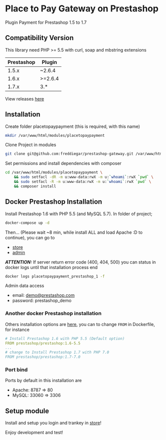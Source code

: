 # Place to Pay Gateway on Prestashop

Plugin Payment for Prestashop 1.5 to 1.7

## Compatibility Version

This library need PHP >= 5.5 with curl, soap and mbstring extensions

| Prestashop | Plugin   |
|------------|----------|
| 1.5.x      | ~2.6.4   |
| 1.6.x      | \>=2.6.4 |
| 1.7.x      | 3.*      |

View releases [here][link-releases]

[link-releases]: https://github.com/freddiegar/prestashop-gateway/releases 

## Installation

Create folder placetopaypayment (this is required, with this name)

```bash
mkdir /var/www/html/modules/placetopaypayment
```

Clone Project in modules
 
```bash
git clone git@github.com:freddiegar/prestashop-gateway.git /var/www/html/modules/placetopaypayment
```

Set permissions and install dependencies with composer

```bash
cd /var/www/html/modules/placetopaypayment \ 
    && sudo setfacl -dR -m u:www-data:rwX -m u:`whoami`:rwX `pwd` \ 
    && sudo setfacl -R -m u:www-data:rwX -m u:`whoami`:rwX `pwd` \
    && composer install
```

## Docker Prestashop Installation

Install Prestashop 1.6 with PHP 5.5 (and MySQL 5.7). In folder of project;
 
```bash
docker-compose up -d
```

Then... (Please wait ~8 min, while install ALL and load Apache :D to continue), you can go to
 
- [store](http://localhost:8787)
- [admin](http://localhost:8787/adminstore)

***ATTENTION:*** If server return error code (400, 404, 500) you can status in docker logs until that installation process end

```bash
docker logs placetopaypayment_prestashop_1 -f
```

Admin data access
 
- email: demo@prestashop.com
- password: prestashop_demo

### Another docker Prestashop installation

Others installation options are [here](https://store.docker.com/community/images/prestashop/prestashop), you can to change `FROM` in Dockerfile, for instance

```yaml
# Install Prestashop 1.6 with PHP 5.5 (Default option)
FROM prestashop/prestashop:1.6-5.5
...
# change to Install Prestashop 1.7 with PHP 7.0
FROM prestashop/prestashop:1.7-7.0
``` 

### Port bind

Ports by default in this installation are

- Apache: 8787 => 80
- MySQL: 33060 => 3306

## Setup module

Install and setup you login and trankey in [store](http://localhost:8787/adminstore)!

Enjoy development and test!
